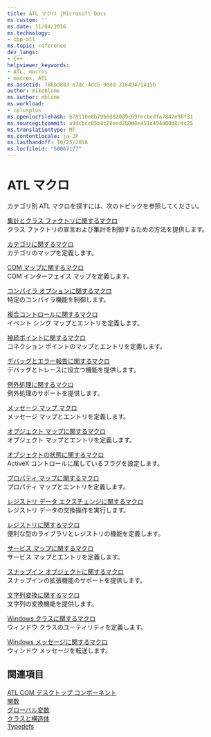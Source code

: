 ```yaml
---
title: ATL マクロ |Microsoft Docs
ms.custom: ''
ms.date: 11/04/2016
ms.technology:
- cpp-atl
ms.topic: reference
dev_langs:
- C++
helpviewer_keywords:
- ATL, macros
- macros, ATL
ms.assetid: 788bd803-e7dc-4dc5-9e8d-31649471415b
author: mikeblome
ms.author: mblome
ms.workload:
- cplusplus
ms.openlocfilehash: b78110e8b79b6d82089c69fecbedfa7842e98f31
ms.sourcegitcommit: a9dcbcc85b4c28eed280d8e451c494a00d8c4c25
ms.translationtype: MT
ms.contentlocale: ja-JP
ms.lasthandoff: 10/25/2018
ms.locfileid: "50067177"
---
```

# <a name="atl-macros"></a>ATL マクロ

カテゴリ別 ATL マクロを探すには、次のトピックを参照してください。

[集計とクラス ファクトリに関するマクロ](../../atl/reference/aggregation-and-class-factory-macros.md)<br/>
クラス ファクトリの宣言および集計を制御するための方法を提供します。

[カテゴリに関するマクロ](../../atl/reference/category-macros.md)<br/>
カテゴリのマップを定義します。

[COM マップに関するマクロ](../../atl/reference/com-map-macros.md)<br/>
COM インターフェイス マップを定義します。

[コンパイラ オプションに関するマクロ](../../atl/reference/compiler-options-macros.md)<br/>
特定のコンパイラ機能を制御します。

[複合コントロールに関するマクロ](../../atl/reference/composite-control-macros.md)<br/>
イベント シンク マップとエントリを定義します。

[接続ポイントに関するマクロ](../../atl/reference/connection-point-macros.md)<br/>
コネクション ポイントのマップとエントリを定義します。

[デバッグとエラー報告に関するマクロ](../../atl/reference/debugging-and-error-reporting-macros.md)<br/>
デバッグとトレースに役立つ機能を提供します。

[例外処理に関するマクロ](../../atl/reference/exception-handling-macros.md)<br/>
例外処理のサポートを提供します。

[メッセージ マップ マクロ](../../atl/reference/message-map-macros-atl.md)<br/>
メッセージ マップとエントリを定義します。

[オブジェクト マップに関するマクロ](../../atl/reference/object-map-macros.md)<br/>
オブジェクト マップとエントリを定義します。

[オブジェクトの状態に関するマクロ](../../atl/reference/object-status-macros.md)<br/>
ActiveX コントロールに属しているフラグを設定します。

[プロパティ マップに関するマクロ](../../atl/reference/property-map-macros.md)<br/>
プロパティ マップとエントリを定義します。

[レジストリ データ エクスチェンジに関するマクロ](../../atl/reference/registry-data-exchange-macros.md)<br/>
レジストリ データの交換操作を実行します。

[レジストリに関するマクロ](../../atl/reference/registry-macros.md)<br/>
便利な型のライブラリとレジストリの機能を定義します。

[サービス マップに関するマクロ](../../atl/reference/service-map-macros.md)<br/>
サービス マップとエントリを定義します。

[スナップイン オブジェクトに関するマクロ](../../atl/reference/snap-in-object-macros.md)<br/>
スナップインの拡張機能のサポートを提供します。

[文字列変換に関するマクロ](string-conversion-macros.md)<br/>
文字列の変換機能を提供します。

[Windows クラスに関するマクロ](../../atl/reference/window-class-macros.md)<br/>
ウィンドウ クラスのユーティリティを定義します。

[Windows メッセージに関するマクロ](../../atl/reference/windows-messages-macros.md)<br/>
ウィンドウ メッセージを転送します。

## <a name="see-also"></a>関連項目

[ATL COM デスクトップ コンポーネント](../../atl/atl-com-desktop-components.md)<br/>
[関数](../../atl/reference/atl-functions.md)<br/>
[グローバル変数](../../atl/reference/atl-global-variables.md)<br/>
[クラスと構造体](../../atl/reference/atl-classes.md)<br/>
[Typedefs](../../atl/reference/atl-typedefs.md)

